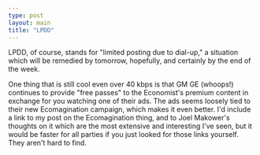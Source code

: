 ```yaml
---
type: post
layout: main
title: "LPDD"
---
```

LPDD, of course, stands for "limited posting due to dial-up," a situation
which will be remedied by tomorrow, hopefully, and certainly by the end of the
week.

  
One thing that is still cool even over 40 kbps is that GM GE (whoops!)
continues to provide "free passes" to the Economist's premium content in
exchange for you watching one of their ads. The ads seems loosely tied to
their new Ecomagination campaign, which makes it even better. I'd include a
link to my post on the Ecomagination thing, and to Joel Makower's thoughts on
it which are the most extensive and interesting I've seen, but it would be
faster for all parties if you just looked for those links yourself. They
aren't hard to find.

